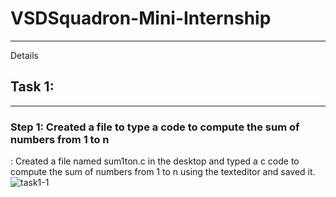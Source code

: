 # VSDSquadron-Mini-Internship
---

Details 
## Task 1: 
---
### Step 1: Created a file to type a code to compute the sum of numbers from 1 to n 
  : Created a file named sum1ton.c in the desktop and typed a c code to compute the sum of numbers from 1 to n using the texteditor and saved it. 
    ![task1-1](https://drive.google.com/drive/folders/17pQ8xSTIy9SCpSyQnpSrr_D45mnFUDKL)


    
